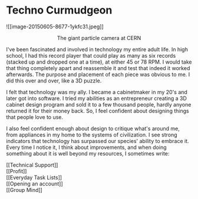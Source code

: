# Techno Curmudgeon

![[image-20150605-8677-1ykfc31.jpeg]]  
<div align="center">The giant particle camera at CERN</div>
<p></p>
I've been fascinated and involved in technology my entire adult life. In high school, I had this record player that could play as many as six records (stacked up and dropped one at a time), at either 45 or 78 RPM. I would take that thing completely apart and reassemble it and test that indeed it worked afterwards. The purpose and placement of each piece was obvious to me. I did this over and over, like a 3D puzzle.

I felt that technology was my ally. I became a cabinetmaker in my 20's and later got into software. I tried my abilities as an entrepreneur creating a 3D cabinet design program and sold it to a few thousand people, hardly anyone returned it for their money back. So, I feel confident about designing things that people love to use.

I also feel confident enough about design to critique what's around me, from appliances in my home to the systems of civilization. I see strong indicators that technology has surpassed our species' ability to embrace it. Every time I notice it, I think about improvements, and when doing something about it is well beyond my resources, I sometimes write:

[[Technical Support]]  
[[Profit]]  
[[Everyday Task Lists]]  
[[Opening an account]]  
[[Group Mind]]  
